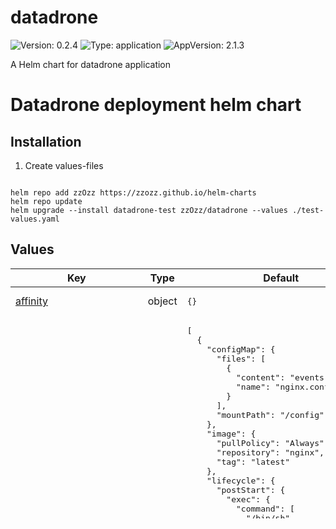 # datadrone

![Version: 0.2.4](https://img.shields.io/badge/Version-0.2.4-informational?style=flat-square) ![Type: application](https://img.shields.io/badge/Type-application-informational?style=flat-square) ![AppVersion: 2.1.3](https://img.shields.io/badge/AppVersion-2.1.3-informational?style=flat-square)

A Helm chart for datadrone application

# Datadrone deployment helm chart

## Installation

1. Create values-files

~~~

~~~

~~~
helm repo add zzOzz https://zzozz.github.io/helm-charts
helm repo update
helm upgrade --install datadrone-test zzOzz/datadrone --values ./test-values.yaml
~~~

## Values

<table height="400px" >
	<thead>
		<th>Key</th>
		<th>Type</th>
		<th>Default</th>
		<th>Description</th>
	</thead>
	<tbody>
		<tr>
			<td id="affinity"><a href="./values.yaml#L6">affinity</a></td>
			<td>
object
</td>
			<td>
				<div style="max-width: 300px;">
<pre lang="json">
{}
</pre>
</div>
			</td>
			<td>containers affinity</td>
		</tr>
		<tr>
			<td id="containers"><a href="./values.yaml#L9">containers</a></td>
			<td>
list
</td>
			<td>
				<div style="max-width: 300px;">
<pre lang="json">
[
  {
    "configMap": {
      "files": [
        {
          "content": "events {\n}\nhttp {\n  server_tokens off;\n  sendfile on;\n  tcp_nopush on;\n  tcp_nodelay on;\n  keepalive_timeout 15;\n  types_hash_max_size 2048;\n  include /etc/nginx/mime.types;\n  default_type application/octet-stream;\n  access_log off;\n  error_log off;\n  gzip on;\n  gzip_disable \"msie6\";\n  include /etc/nginx/conf.d/*.conf;\n  include /etc/nginx/sites-enabled/*;\n  open_file_cache max=100;\n  server {\n    listen 80 default_server;\n    listen [::]:80 default_server;\n    # Set nginx to serve files from the shared volume!\n    root /var/www/html/public;\n    index index.php index.html;\n    server_name _;\n    location / {\n      try_files $uri /index.php$is_args$args;\n      client_max_body_size 10M;\n    }\n    location ~ ^/index\\.php(/|$) {\n      fastcgi_pass 127.0.0.1:9000;\n      fastcgi_split_path_info ^(.+\\.php)(/.*)$;\n      include fastcgi_params;\n      fastcgi_read_timeout 600;\n      client_max_body_size 10M;\n      fastcgi_param SCRIPT_FILENAME $realpath_root$fastcgi_script_name;\n      fastcgi_param DOCUMENT_ROOT $realpath_root;\n      #internal;\n    }\n    location ~ \\.php$ {\n      return 404;\n    }\n  }\n}\n",
          "name": "nginx.conf"
        }
      ],
      "mountPath": "/config"
    },
    "image": {
      "pullPolicy": "Always",
      "repository": "nginx",
      "tag": "latest"
    },
    "lifecycle": {
      "postStart": {
        "exec": {
          "command": [
            "/bin/sh",
            "-c",
            "cat /config/nginx.conf \u003e /etc/nginx/nginx.conf; nginx -s reload"
          ]
        }
      }
    },
    "name": "nginx",
    "resources": {},
    "securityContext": {
      "capabilities": {
        "add": [
          "SYS_ADMIN"
        ]
      },
      "privileged": true,
      "procMount": "Default"
    },
    "service": {
      "port": 80
    }
  },
  {
    "args": [
      "user@sftp.server.fr:/ac/lse/projets/datadrone/"
    ],
    "configMap": {
      "environment": [
        {
          "key": "DB_HOST",
          "value": "none"
        }
      ]
    },
    "image": {
      "pullPolicy": "Always",
      "repository": "registry.msh-lse.fr/php/datadrone",
      "tag": "5f52b036fde6c8c752b66c66fee71622f24a67aa"
    },
    "lifecycle": {
      "postStart": {
        "exec": {
          "command": [
            "/bin/sh",
            "-c",
            "cp -r /app/. /var/www/html;rm -fr /var/www/html/var;chown www-data:www-data /var/www/html/public"
          ]
        }
      }
    },
    "name": "app",
    "resources": {},
    "secrets": {
      "environment": [
        {
          "key": "APP_SECRET",
          "value": "very_secret_token"
        },
        {
          "key": "DATABASE_URL",
          "value": "pgsql://datadrone_user:datadrone_password@postgres-postgresql.postgres/datadrone"
        },
        {
          "key": "IMPORT_DIR",
          "value": "/srv/rsync-datadrone/Data-drone/PhotosAeriennes/"
        },
        {
          "key": "UPLOAD_DIR",
          "value": "/srv/uploads"
        },
        {
          "key": "DRONE_IMPORT_DIR",
          "value": "/srv/rsync-datadrone/Data-drone/DonneesDrone/"
        },
        {
          "key": "GEOSERVER_URL",
          "value": "https://datadrone.dev.msh-lse.fr/geoserver/csw/"
        },
        {
          "key": "GEOSERVER_ACCESS_TOKEN_SESSION_DURATION",
          "value": "300"
        },
        {
          "key": "GEOSERVER_ACCESS_TOKEN",
          "value": "even_more_very_secret_token"
        },
        {
          "key": "GEOSERVER_LICENCE_NAME",
          "value": "CRAIG"
        },
        {
          "key": "HUMANUM_DRONE_DATA_FOLDER",
          "value": "/srv/rsync-datadrone/Data-drone/DonneesDrone/"
        },
        {
          "key": "DRONE_DATA_DOWNLOAD_EXPIRATION",
          "value": "1"
        },
        {
          "key": "DRONE_DATA_DOWNLOADS_DIR",
          "value": "/tmp/zip/"
        }
      ],
      "files": [
        {
          "content": "httpuser:httppassword",
          "name": "auth"
        },
        {
          "content": "-----BEGIN OPENSSH PRIVATE KEY-----\n-----END OPENSSH PRIVATE KEY-----\n",
          "name": "id_ed25519"
        }
      ],
      "mountPath": "/config"
    },
    "securityContext": {
      "capabilities": {
        "add": [
          "SYS_ADMIN"
        ]
      },
      "privileged": true,
      "procMount": "Default"
    },
    "volumeMounts": [
      {
        "hostSubPath": "data",
        "mountPath": "/app/uploads"
      }
    ]
  }
]
</pre>
</div>
			</td>
			<td>list of affinitcontainers</td>
		</tr>
		<tr>
			<td id="containers[1]--args[0]"><a href="./values.yaml#L82">containers[1].args[0]</a></td>
			<td>
string
</td>
			<td>
				<div style="max-width: 300px;">
<pre lang="json">
"user@sftp.server.fr:/ac/lse/projets/datadrone/"
</pre>
</div>
			</td>
			<td>stfp user mount location</td>
		</tr>
		<tr>
			<td id="fullnameOverride"><a href="./values.yaml#L145">fullnameOverride</a></td>
			<td>
string
</td>
			<td>
				<div style="max-width: 300px;">
<pre lang="json">
"datadrone"
</pre>
</div>
			</td>
			<td></td>
		</tr>
		<tr>
			<td id="ingress--annotations"><a href="./values.yaml#L147">ingress.annotations</a></td>
			<td>
string
</td>
			<td>
				<div style="max-width: 300px;">
<pre lang="json">
null
</pre>
</div>
			</td>
			<td></td>
		</tr>
		<tr>
			<td id="ingress--enabled"><a href="./values.yaml#L148">ingress.enabled</a></td>
			<td>
bool
</td>
			<td>
				<div style="max-width: 300px;">
<pre lang="json">
true
</pre>
</div>
			</td>
			<td></td>
		</tr>
		<tr>
			<td id="ingress--hosts[0]--host"><a href="./values.yaml#L150">ingress.hosts[0].host</a></td>
			<td>
string
</td>
			<td>
				<div style="max-width: 300px;">
<pre lang="json">
"datadrone.dev.msh-lse.fr"
</pre>
</div>
			</td>
			<td></td>
		</tr>
		<tr>
			<td id="ingress--hosts[0]--paths[0]"><a href="./values.yaml#L152">ingress.hosts[0].paths[0]</a></td>
			<td>
string
</td>
			<td>
				<div style="max-width: 300px;">
<pre lang="json">
"/"
</pre>
</div>
			</td>
			<td></td>
		</tr>
		<tr>
			<td id="ingress--tls[0]--hosts[0]"><a href="./values.yaml#L155">ingress.tls[0].hosts[0]</a></td>
			<td>
string
</td>
			<td>
				<div style="max-width: 300px;">
<pre lang="json">
"datadrone.dev.msh-lse.fr"
</pre>
</div>
			</td>
			<td></td>
		</tr>
		<tr>
			<td id="ingress--tls[0]--secretName"><a href="./values.yaml#L156">ingress.tls[0].secretName</a></td>
			<td>
string
</td>
			<td>
				<div style="max-width: 300px;">
<pre lang="json">
"https-certificate"
</pre>
</div>
			</td>
			<td></td>
		</tr>
		<tr>
			<td id="nameOverride"><a href="./values.yaml#L157">nameOverride</a></td>
			<td>
string
</td>
			<td>
				<div style="max-width: 300px;">
<pre lang="json">
"datadrone"
</pre>
</div>
			</td>
			<td></td>
		</tr>
		<tr>
			<td id="namespaceOverride"><a href="./values.yaml#L158">namespaceOverride</a></td>
			<td>
string
</td>
			<td>
				<div style="max-width: 300px;">
<pre lang="json">
"datadrone"
</pre>
</div>
			</td>
			<td></td>
		</tr>
		<tr>
			<td id="nodeSelector"><a href="./values.yaml#L159">nodeSelector</a></td>
			<td>
object
</td>
			<td>
				<div style="max-width: 300px;">
<pre lang="json">
{}
</pre>
</div>
			</td>
			<td></td>
		</tr>
		<tr>
			<td id="replicaCount"><a href="./values.yaml#L160">replicaCount</a></td>
			<td>
int
</td>
			<td>
				<div style="max-width: 300px;">
<pre lang="json">
1
</pre>
</div>
			</td>
			<td></td>
		</tr>
		<tr>
			<td id="secrets--dockerConfig"><a href="./values.yaml#L162">secrets.dockerConfig</a></td>
			<td>
string
</td>
			<td>
				<div style="max-width: 300px;">
<pre lang="json">
"{\"registry.msh-lse.fr\":{\"username\":\"registry_login\",\"password\":\"registry_password\",\"email\":\"super_user@wtf.com\"}}\n"
</pre>
</div>
			</td>
			<td></td>
		</tr>
		<tr>
			<td id="secrets--registrationToken"><a href="./values.yaml#L164">secrets.registrationToken</a></td>
			<td>
string
</td>
			<td>
				<div style="max-width: 300px;">
<pre lang="json">
"xxxxxxxxx"
</pre>
</div>
			</td>
			<td></td>
		</tr>
		<tr>
			<td id="secrets--tlsCrt"><a href="./values.yaml#L165">secrets.tlsCrt</a></td>
			<td>
string
</td>
			<td>
				<div style="max-width: 300px;">
<pre lang="json">
"-----BEGIN CERTIFICATE-----\n-----END CERTIFICATE-----\n"
</pre>
</div>
			</td>
			<td></td>
		</tr>
		<tr>
			<td id="secrets--tlsKey"><a href="./values.yaml#L168">secrets.tlsKey</a></td>
			<td>
string
</td>
			<td>
				<div style="max-width: 300px;">
<pre lang="json">
"-----BEGIN PRIVATE KEY-----\n-----END PRIVATE KEY-----\n"
</pre>
</div>
			</td>
			<td></td>
		</tr>
		<tr>
			<td id="storage--enabled"><a href="./values.yaml#L172">storage.enabled</a></td>
			<td>
bool
</td>
			<td>
				<div style="max-width: 300px;">
<pre lang="json">
false
</pre>
</div>
			</td>
			<td></td>
		</tr>
		<tr>
			<td id="storage--localStoragePath"><a href="./values.yaml#L173">storage.localStoragePath</a></td>
			<td>
string
</td>
			<td>
				<div style="max-width: 300px;">
<pre lang="json">
"/opt/local-path-provisioner/datadrone"
</pre>
</div>
			</td>
			<td></td>
		</tr>
		<tr>
			<td id="storage--node"><a href="./values.yaml#L174">storage.node</a></td>
			<td>
string
</td>
			<td>
				<div style="max-width: 300px;">
<pre lang="json">
"cluster-node_name"
</pre>
</div>
			</td>
			<td></td>
		</tr>
	</tbody>
</table>

